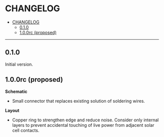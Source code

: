 # CHANGELOG

- [CHANGELOG](#changelog)
  - [0.1.0](#010)
  - [1.0.0rc (proposed)](#100rc-proposed)

---

## 0.1.0

Initial version.

## 1.0.0rc (proposed)

**Schematic**

- Small connector that replaces existing solution of soldering wires.

**Layout**

- Copper ring to strengthen edge and reduce noise. Consider only internal layers
  to prevent accidental touching of live power from adjacent solar cell
  contacts.
